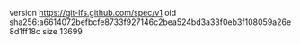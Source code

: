 version https://git-lfs.github.com/spec/v1
oid sha256:a6614072befbcfe8733f927146c2bea524bd3a33f0eb3f108059a26e8d1ff18c
size 13699
